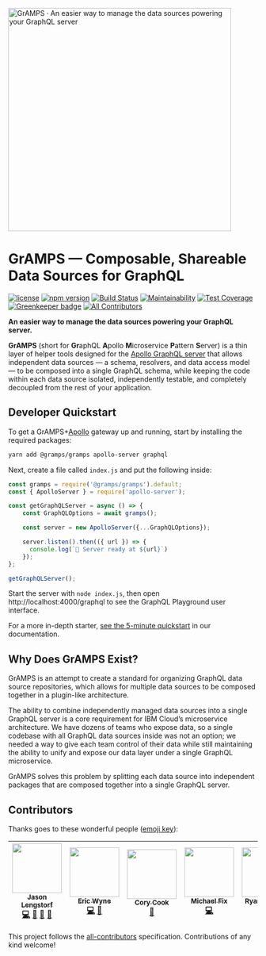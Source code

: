 <a href="https://gramps.js.org/"><img src="https://gramps.js.org/assets/img/gramps-banner.png" alt="GrAMPS · An easier way to manage the data sources powering your GraphQL server" width="450"></a>

# GrAMPS — Composable, Shareable Data Sources for GraphQL
[![license](https://img.shields.io/npm/l/@gramps/gramps.svg)](https://github.com/gramps-graphql/gramps/blob/master/LICENSE) [![npm version](https://img.shields.io/npm/v/@gramps/gramps.svg?style=flat)](https://www.npmjs.com/package/@gramps/gramps) [![Build Status](https://travis-ci.org/gramps-graphql/gramps.svg?branch=master)](https://travis-ci.org/gramps-graphql/gramps) [![Maintainability](https://api.codeclimate.com/v1/badges/ac264833fac1fbd1afe0/maintainability)](https://codeclimate.com/github/gramps-graphql/gramps/maintainability) [![Test Coverage](https://api.codeclimate.com/v1/badges/ac264833fac1fbd1afe0/test_coverage)](https://codeclimate.com/github/gramps-graphql/gramps/test_coverage) [![Greenkeeper badge](https://badges.greenkeeper.io/gramps-graphql/gramps.svg)](https://greenkeeper.io/) [![All Contributors](https://img.shields.io/badge/all_contributors-6-orange.svg?style=flat-square)](#contributors)

**An easier way to manage the data sources powering your GraphQL server.**

**GrAMPS** (short for **Gr**aphQL **A**pollo **M**icroservice **P**attern **S**erver) is a thin layer of helper tools designed for the [Apollo GraphQL server](https://github.com/apollographql/apollo-server/) that allows independent data sources — a schema, resolvers, and data access model — to be composed into a single GraphQL schema, while keeping the code within each data source isolated, independently testable, and completely decoupled from the rest of your application.

## Developer Quickstart

To get a GrAMPS+[Apollo](https://github.com/apollographql/apollo-server/tree/master/packages/apollo-server-express) gateway up and running, start by installing the required packages:

```bash
yarn add @gramps/gramps apollo-server graphql
```

Next, create a file called `index.js` and put the following inside:

```js
const gramps = require('@gramps/gramps').default;
const { ApolloServer } = require('apollo-server');

const getGraphQLServer = async () => {
	const GraphQLOptions = await gramps();

	const server = new ApolloServer({...GraphQLOptions});

	server.listen().then(({ url }) => {
	  console.log(`🚀 Server ready at ${url}`)
	});
};

getGraphQLServer();
```

Start the server with `node index.js`, then open http://localhost:4000/graphql to see the GraphQL Playground user interface.

For a more in-depth starter, [see the 5-minute quickstart](https://gramps.js.org/overview/quickstart/) in our documentation.

## Why Does GrAMPS Exist?

GrAMPS is an attempt to create a standard for organizing GraphQL data source repositories, which allows for multiple data sources to be composed together in a plugin-like architecture.

The ability to combine independently managed data sources into a single GraphQL server is a core requirement for IBM Cloud’s microservice architecture. We have dozens of teams who expose data, so a single codebase with all GraphQL data sources inside was not an option; we needed a way to give each team control of their data while still maintaining the ability to unify and expose our data layer under a single GraphQL microservice.

GrAMPS solves this problem by splitting each data source into independent packages that are composed together into a single GraphQL server.

## Contributors

Thanks goes to these wonderful people ([emoji key](https://github.com/kentcdodds/all-contributors#emoji-key)):

<!-- ALL-CONTRIBUTORS-LIST:START - Do not remove or modify this section -->
<!-- prettier-ignore -->
| [<img src="https://avatars2.githubusercontent.com/u/163561?v=4" width="100px;"/><br /><sub><b>Jason Lengstorf</b></sub>](https://code.lengstorf.com)<br />[💻](https://github.com/gramps-graphql/gramps/commits?author=jlengstorf "Code") [🎨](#design-jlengstorf "Design") [📖](https://github.com/gramps-graphql/gramps/commits?author=jlengstorf "Documentation") [📢](#talk-jlengstorf "Talks") | [<img src="https://avatars1.githubusercontent.com/u/5205440?v=4" width="100px;"/><br /><sub><b>Eric Wyne</b></sub>](https://github.com/ecwyne)<br />[💻](https://github.com/gramps-graphql/gramps/commits?author=ecwyne "Code") [🤔](#ideas-ecwyne "Ideas, Planning, & Feedback") | [<img src="https://avatars1.githubusercontent.com/u/2746394?v=4" width="100px;"/><br /><sub><b>Cory Cook</b></sub>](https://github.com/corycook)<br />[🤔](#ideas-corycook "Ideas, Planning, & Feedback") | [<img src="https://avatars0.githubusercontent.com/u/8397708?v=4" width="100px;"/><br /><sub><b>Michael Fix</b></sub>](https://mfix22.github.io)<br />[💻](https://github.com/gramps-graphql/gramps/commits?author=mfix22 "Code") | [<img src="https://avatars2.githubusercontent.com/u/17710824?v=4" width="100px;"/><br /><sub><b>Ryan Mackey</b></sub>](https://ryanomackey.com)<br />[💻](https://github.com/gramps-graphql/gramps/commits?author=ryanomackey "Code") | [<img src="https://avatars1.githubusercontent.com/u/5118439?v=4" width="100px;"/><br /><sub><b>Mostafa Sholkamy</b></sub>](https://twitter.com/shalkam)<br />[💻](https://github.com/gramps-graphql/gramps/commits?author=shalkam "Code") |
| :---: | :---: | :---: | :---: | :---: | :---: |
<!-- ALL-CONTRIBUTORS-LIST:END -->

This project follows the [all-contributors](https://github.com/kentcdodds/all-contributors) specification. Contributions of any kind welcome!
